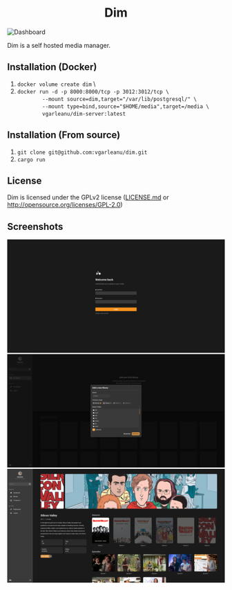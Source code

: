 <h1 align="center">Dim</h1>

![Dashboard](./docs/design/dashboard.png?raw=true)

Dim is a self hosted media manager. 

## Installation (Docker)
  1. `docker volume create dim` \
  2. `docker run -d -p 8000:8000/tcp -p 3012:3012/tcp \` \
`        --mount source=dim,target="/var/lib/postgresql/" \` \
`        --mount type=bind,source="$HOME/media",target=/media \` \
`        vgarleanu/dim-server:latest`

## Installation (From source)
  1. `git clone git@github.com:vgarleanu/dim.git`
  2. `cargo run`


## License
Dim is licensed under the GPLv2 license ([LICENSE.md](LICENSE.md) or http://opensource.org/licenses/GPL-2.0)

## Screenshots
![Login Page](./docs/design/login_page.png?raw=true)
![Add Library](./docs/design/add_library.png?raw=true)
![Media Page](./docs/design/media_page.png?raw=true)
